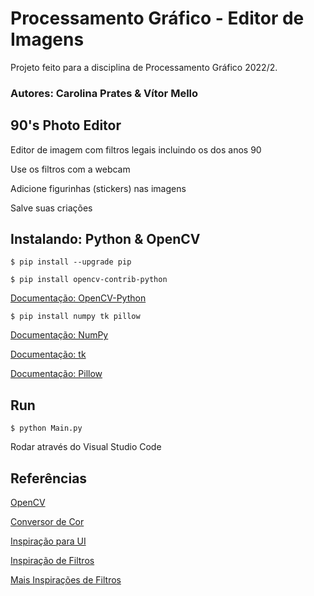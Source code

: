 # Processamento Gráfico - Editor de Imagens

Projeto feito para a disciplina de Processamento Gráfico 2022/2.

### Autores: Carolina Prates & Vítor Mello

## 90's Photo Editor

Editor de imagem com filtros legais incluindo os dos anos 90

Use os filtros com a webcam 

Adicione figurinhas (stickers) nas imagens

Salve suas criações

## Instalando: Python & OpenCV
```
$ pip install --upgrade pip
```
```
$ pip install opencv-contrib-python
```

[Documentação: OpenCV-Python](https://pypi.org/project/opencv-python/)

```
$ pip install numpy tk pillow
```

[Documentação: NumPy](https://numpy.org/install/)

[Documentação: tk](https://docs.python.org/pt-br/3/library/tk.html)

[Documentação: Pillow](https://pillow.readthedocs.io/en/stable/)

## Run
```
$ python Main.py
```

Rodar através do Visual Studio Code

## Referências

[OpenCV](https://docs.opencv.org/4.x/d5/de5/tutorial_py_setup_in_windows.html)

[Conversor de Cor](https://docs.opencv.org/3.4/d8/d01/group__imgproc__color__conversions.html)

[Inspiração para UI](https://github.com/abassolaiya/Photo-Editing-App)

[Inspiração de Filtros](https://towardsdatascience.com/python-opencv-building-instagram-like-image-filters-5c482c1c5079)

[Mais Inspirações de Filtros](https://medium.com/dataseries/designing-image-filters-using-opencv-like-abode-photoshop-express-part-2-4479f99fb35)
